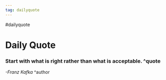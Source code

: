 ```yaml
---
tag: dailyquote
---
```


#dailyquote

# Daily Quote

### Start with what is right rather than what is acceptable. ^quote
*-Franz Kafka* ^author
